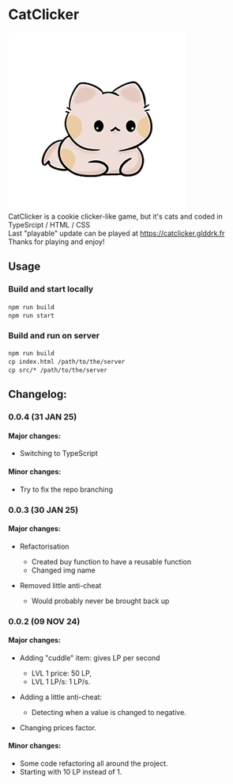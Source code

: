 # CatClicker
<img src="src/assets/pastle_cat.png" alt="The cute cat you should click on!"> <br>
CatClicker is a cookie clicker-like game, but it's cats and coded in TypeSrcipt / HTML / CSS <br>
Last "playable" update can be played at https://catclicker.glddrk.fr <br>
Thanks for playing and enjoy!

## Usage
### Build and start locally
``` npm run build ``` <br>
``` npm run start ```
### Build and run on server
``` npm run build ``` <br>
``` cp index.html /path/to/the/server ``` <br>
``` cp src/* /path/to/the/server ```

## Changelog:

### 0.0.4 (31 JAN 25)
#### Major changes:
- Switching to TypeScript

#### Minor changes:
- Try to fix the repo branching

### 0.0.3 (30 JAN 25)
#### Major changes:
- Refactorisation
    - Created buy function to have a reusable function
    - Changed img name

- Removed little anti-cheat
    - Would probably never be brought back up

### 0.0.2 (09 NOV 24)
#### Major changes:
- Adding "cuddle" item: gives LP per second
    - LVL 1 price: 50 LP,
    - LVL 1 LP/s: 1 LP/s.

- Adding a little anti-cheat:
    - Detecting when a value is changed to negative.

- Changing prices factor.

#### Minor changes:
- Some code refactoring all around the project.
- Starting with 10 LP instead of 1.
